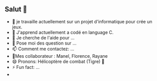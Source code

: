 ## Salut 👋
- 🔭 je travaille actuellement sur un projet d'informatique pour crée un jeux.
- 🌱 J'apprend actuellement a codé en language C.
- 🤔 Je cherche de l'aide pour ...
- 💬 Pose moi des question sur ...
- 📫 Comment me contactez: ...
- 🤝Mes collaborateur : Manel, Florence, Rayane
- 😄 Pronons: Hélicoptère de combat (Tigre) 🚁
- ⚡ Fun fact: ...
- 